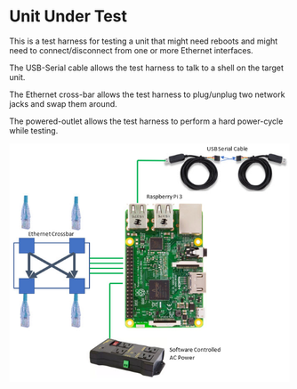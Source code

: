 # Unit Under Test

This is a test harness for testing a unit that might need reboots and might need to connect/disconnect
from one or more Ethernet interfaces.

The USB-Serial cable allows the test harness to talk to a shell on the target unit.

The Ethernet cross-bar allows the test harness to plug/unplug two network jacks and swap them around.

The powered-outlet allows the test harness to perform a hard power-cycle while testing.

![](https://github.com/topherCantrell/UnitUnderTest/blob/master/art/schematic.jpg)